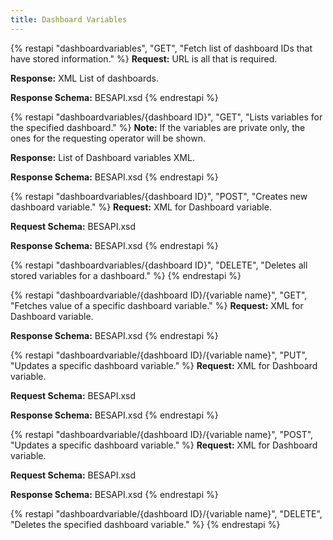 ```yaml
---
title: Dashboard Variables
---
```


{% restapi "dashboardvariables", "GET", "Fetch list of dashboard IDs that have stored information." %}
**Request:** URL is all that is required.

**Response:** XML List of dashboards.

**Response Schema:** BESAPI.xsd
{% endrestapi %}

{% restapi "dashboardvariables/{dashboard ID}", "GET", "Lists variables for the specified dashboard." %}
**Note:** If the variables are private only, the ones for the requesting operator will be shown.

**Response:** List of Dashboard variables XML.

**Response Schema:** BESAPI.xsd
{% endrestapi %}

{% restapi "dashboardvariables/{dashboard ID}", "POST", "Creates new dashboard variable." %}
**Request:** XML for Dashboard variable.

**Request Schema:** BESAPI.xsd

**Response Schema:** BESAPI.xsd
{% endrestapi %}

{% restapi "dashboardvariables/{dashboard ID}", "DELETE", "Deletes all stored variables for a dashboard." %}
{% endrestapi %}

{% restapi "dashboardvariable/{dashboard ID}/{variable name}", "GET", "Fetches value of a specific dashboard variable." %}
**Request:** XML for Dashboard variable.

**Response Schema:** BESAPI.xsd
{% endrestapi %}

{% restapi "dashboardvariable/{dashboard ID}/{variable name}", "PUT", "Updates a specific dashboard variable." %}
**Request:** XML for Dashboard variable.

**Request Schema:** BESAPI.xsd

**Response Schema:** BESAPI.xsd
{% endrestapi %}

{% restapi "dashboardvariable/{dashboard ID}/{variable name}", "POST", "Updates a specific dashboard variable." %}
**Request:** XML for Dashboard variable.

**Request Schema:** BESAPI.xsd

**Response Schema:** BESAPI.xsd
{% endrestapi %}

{% restapi "dashboardvariable/{dashboard ID}/{variable name}", "DELETE", "Deletes the specified dashboard variable." %}
{% endrestapi %}
